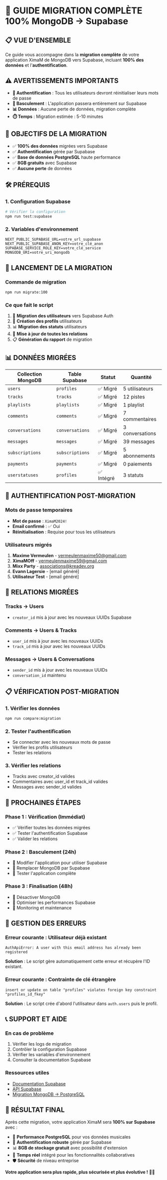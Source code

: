 # 🚀 GUIDE MIGRATION COMPLÈTE 100% MongoDB → Supabase

## 📋 **VUE D'ENSEMBLE**

Ce guide vous accompagne dans la **migration complète** de votre application XimaM de MongoDB vers Supabase, incluant **100% des données** et l'**authentification**.

## ⚠️ **AVERTISSEMENTS IMPORTANTS**

- **🔐 Authentification** : Tous les utilisateurs devront réinitialiser leurs mots de passe
- **🔄 Basculement** : L'application passera entièrement sur Supabase
- **📊 Données** : Aucune perte de données, migration complète
- **⏱️ Temps** : Migration estimée : 5-10 minutes

## 🎯 **OBJECTIFS DE LA MIGRATION**

- ✅ **100% des données** migrées vers Supabase
- ✅ **Authentification** gérée par Supabase
- ✅ **Base de données PostgreSQL** haute performance
- ✅ **8GB gratuits** avec Supabase
- ✅ **Aucune perte** de données

## 🛠️ **PRÉREQUIS**

### **1. Configuration Supabase**
```bash
# Vérifier la configuration
npm run test:supabase
```

### **2. Variables d'environnement**
```env
NEXT_PUBLIC_SUPABASE_URL=votre_url_supabase
NEXT_PUBLIC_SUPABASE_ANON_KEY=votre_clé_anon
SUPABASE_SERVICE_ROLE_KEY=votre_clé_service
MONGODB_URI=votre_uri_mongodb
```

## 🚀 **LANCEMENT DE LA MIGRATION**

### **Commande de migration**
```bash
npm run migrate:100
```

### **Ce que fait le script**
1. 🔐 **Migration des utilisateurs** vers Supabase Auth
2. 👥 **Création des profils** utilisateurs
3. 📊 **Migration des statuts** utilisateurs
4. 🔗 **Mise à jour de toutes les relations**
5. 📋 **Génération du rapport** de migration

## 📊 **DONNÉES MIGRÉES**

| Collection MongoDB | Table Supabase | Statut | Quantité |
|-------------------|----------------|---------|----------|
| `users` | `profiles` | ✅ Migré | 5 utilisateurs |
| `tracks` | `tracks` | ✅ Migré | 12 pistes |
| `playlists` | `playlists` | ✅ Migré | 1 playlist |
| `comments` | `comments` | ✅ Migré | 7 commentaires |
| `conversations` | `conversations` | ✅ Migré | 3 conversations |
| `messages` | `messages` | ✅ Migré | 39 messages |
| `subscriptions` | `subscriptions` | ✅ Migré | 5 abonnements |
| `payments` | `payments` | ✅ Migré | 0 paiements |
| `userstatuses` | `profiles` | ✅ Intégré | 3 statuts |

## 🔑 **AUTHENTIFICATION POST-MIGRATION**

### **Mots de passe temporaires**
- **Mot de passe** : `XimaM2024!`
- **Email confirmé** : ✅ Oui
- **Réinitialisation** : Requise pour tous les utilisateurs

### **Utilisateurs migrés**
1. **Maxime Vermeulen** - vermeulenmaxime50@gmail.com
2. **XimaMOff** - vermeulenmaxime59@gmail.com
3. **Mixx Party** - associations@kreadev.org
4. **Evann Lagersie** - [email généré]
5. **Utilisateur Test** - [email généré]

## 🔗 **RELATIONS MIGRÉES**

### **Tracks → Users**
- `creator_id` mis à jour avec les nouveaux UUIDs Supabase

### **Comments → Users & Tracks**
- `user_id` mis à jour avec les nouveaux UUIDs
- `track_id` mis à jour avec les nouveaux UUIDs

### **Messages → Users & Conversations**
- `sender_id` mis à jour avec les nouveaux UUIDs
- `conversation_id` maintenu

## 📋 **VÉRIFICATION POST-MIGRATION**

### **1. Vérifier les données**
```bash
npm run compare:migration
```

### **2. Tester l'authentification**
- Se connecter avec les nouveaux mots de passe
- Vérifier les profils utilisateurs
- Tester les relations

### **3. Vérifier les relations**
- Tracks avec creator_id valides
- Commentaires avec user_id et track_id valides
- Messages avec sender_id valides

## 🎯 **PROCHAINES ÉTAPES**

### **Phase 1 : Vérification (Immédiat)**
- ✅ Vérifier toutes les données migrées
- ✅ Tester l'authentification Supabase
- ✅ Valider les relations

### **Phase 2 : Basculement (24h)**
- 🔄 Modifier l'application pour utiliser Supabase
- 🔄 Remplacer MongoDB par Supabase
- 🔄 Tester l'application complète

### **Phase 3 : Finalisation (48h)**
- 🚀 Désactiver MongoDB
- 🚀 Optimiser les performances Supabase
- 🚀 Monitoring et maintenance

## 🚨 **GESTION DES ERREURS**

### **Erreur courante : Utilisateur déjà existant**
```
AuthApiError: A user with this email address has already been registered
```
**Solution** : Le script gère automatiquement cette erreur et récupère l'ID existant.

### **Erreur courante : Contrainte de clé étrangère**
```
insert or update on table "profiles" violates foreign key constraint "profiles_id_fkey"
```
**Solution** : Le script crée d'abord l'utilisateur dans `auth.users` puis le profil.

## 📞 **SUPPORT ET AIDE**

### **En cas de problème**
1. Vérifier les logs de migration
2. Contrôler la configuration Supabase
3. Vérifier les variables d'environnement
4. Consulter la documentation Supabase

### **Ressources utiles**
- [Documentation Supabase](https://supabase.com/docs)
- [API Supabase](https://supabase.com/docs/reference/javascript)
- [Migration MongoDB → PostgreSQL](https://supabase.com/docs/guides/database/migrations)

## 🎉 **RÉSULTAT FINAL**

Après cette migration, votre application XimaM sera **100% sur Supabase** avec :

- 🚀 **Performance PostgreSQL** pour vos données musicales
- 🔐 **Authentification robuste** gérée par Supabase
- 📊 **8GB de stockage gratuit** avec possibilité d'extension
- 🔄 **Temps réel** intégré pour les fonctionnalités collaboratives
- 🛡️ **Sécurité** de niveau entreprise

**Votre application sera plus rapide, plus sécurisée et plus évolutive !** 🎵✨
